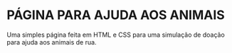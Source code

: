 # PÁGINA PARA AJUDA AOS ANIMAIS

Uma simples página feita em HTML e CSS para uma simulação de doação para ajuda aos animais de rua.
